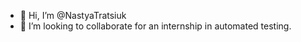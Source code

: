 - 👋 Hi, I’m @NastyaTratsiuk
- 💞️ I’m looking to collaborate for an internship in automated testing.
<!---
NastyaTratsiuk/NastyaTratsiuk is a ✨ special ✨ repository because its `README.md` (this file) appears on your GitHub profile.
You can click the Preview link to take a look at your changes.
--->

